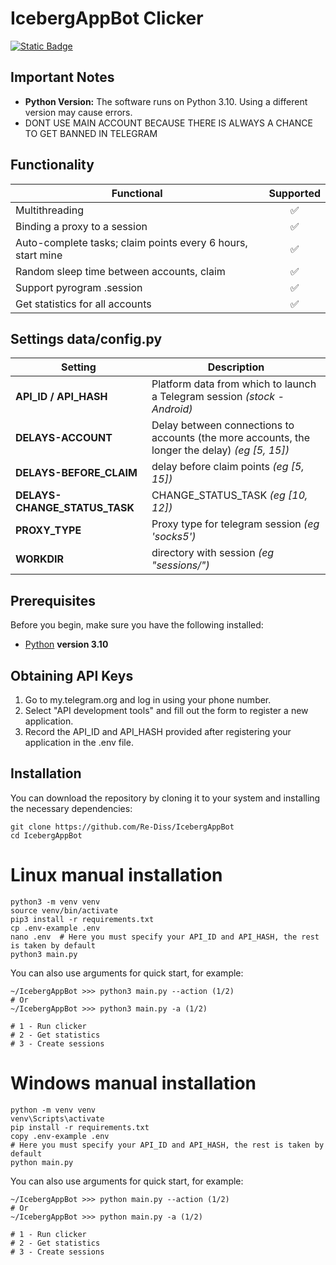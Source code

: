 # IcebergAppBot Clicker

[![Static Badge](https://img.shields.io/badge/Telegram-Bot%20Link-Link?style=for-the-badge&logo=Telegram&logoColor=white&logoSize=auto&color=blue)](t.me/IcebergAppBot?start=referral_896333795)

## Important Notes

- **Python Version:** The software runs on Python 3.10. Using a different version may cause errors.
- DONT USE MAIN ACCOUNT BECAUSE THERE IS ALWAYS A CHANCE TO GET BANNED IN TELEGRAM


## Functionality
| Functional                                                     | Supported |
|----------------------------------------------------------------|:---------:|
| Multithreading                                                 |     ✅     |
| Binding a proxy to a session                                   |     ✅     |
| Auto-complete tasks; claim points every 6 hours, start mine    |     ✅     |
| Random sleep time between accounts, claim                      |     ✅     |
| Support pyrogram .session                                      |     ✅     |
| Get statistics for all accounts                                |     ✅     |

## Settings data/config.py
| Setting                      | Description                                                                                    |
|------------------------------|------------------------------------------------------------------------------------------------|
| **API_ID / API_HASH**        | Platform data from which to launch a Telegram session _(stock - Android)_                      |
| **DELAYS-ACCOUNT**           | Delay between connections to accounts (the more accounts, the longer the delay) _(eg [5, 15])_ |
| **DELAYS-BEFORE_CLAIM**      | delay before claim points _(eg [5, 15])_                                                       |
| **DELAYS-CHANGE_STATUS_TASK**| CHANGE_STATUS_TASK _(eg [10, 12])_                                                             |
| **PROXY_TYPE**               | Proxy type for telegram session _(eg 'socks5')_                                                |
| **WORKDIR**                  | directory with session _(eg "sessions/")_                                                      |

## Prerequisites
Before you begin, make sure you have the following installed:
- [Python](https://www.python.org/downloads/) **version 3.10**

## Obtaining API Keys
1. Go to my.telegram.org and log in using your phone number.
2. Select "API development tools" and fill out the form to register a new application.
3. Record the API_ID and API_HASH provided after registering your application in the .env file.

## Installation
You can download the repository by cloning it to your system and installing the necessary dependencies:
```shell
git clone https://github.com/Re-Diss/IcebergAppBot
cd IcebergAppBot
```


# Linux manual installation
```shell
python3 -m venv venv
source venv/bin/activate
pip3 install -r requirements.txt
cp .env-example .env
nano .env  # Here you must specify your API_ID and API_HASH, the rest is taken by default
python3 main.py
```

You can also use arguments for quick start, for example:
```shell
~/IcebergAppBot >>> python3 main.py --action (1/2)
# Or
~/IcebergAppBot >>> python3 main.py -a (1/2)

# 1 - Run clicker
# 2 - Get statistics
# 3 - Create sessions
```

# Windows manual installation
```shell
python -m venv venv
venv\Scripts\activate
pip install -r requirements.txt
copy .env-example .env
# Here you must specify your API_ID and API_HASH, the rest is taken by default
python main.py
```

You can also use arguments for quick start, for example:
```shell
~/IcebergAppBot >>> python main.py --action (1/2)
# Or
~/IcebergAppBot >>> python main.py -a (1/2)

# 1 - Run clicker
# 2 - Get statistics
# 3 - Create sessions

